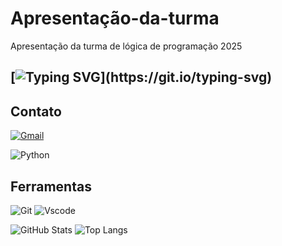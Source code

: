# Apresentação-da-turma
Apresentação da turma de lógica de programação 2025

## [![Typing SVG](https://readme-typing-svg.herokuapp.com/?color=ff0000&size=60&center=true&vCenter=true&width=1000&lines=olá,Bem-vindooooooo!)](https://git.io/typing-svg)

## Contato
[![Gmail](https://img.shields.io/badge/Gmail-333333?style=for-the-badge&logo=gmail&logoColor=red)](mailto:logica.programacao2025@gmail.com)

![Python](https://img.shields.io/badge/python-3670A0?style=for-the-badge&logo=python&logoColor=000)

## Ferramentas

![Git](https://img.shields.io/badge/GIT-E44C30?style=for-the-badge&logo=git&logoColor=000)
![Vscode](https://img.shields.io/badge/Vscode-007ACC?style=for-the-badge&logo=visual-studio-code&logoColor=000)

![GitHub Stats](https://github-readme-stats.vercel.app/api?username=Pedro8663&theme=transparent&bg_color=000&border_color=30A3DC&show_icons=true&icon_color=30A3DC&title_color=ff9070&text_color=FFF)
![Top Langs](https://github-readme-stats-git-masterrstaa-rickstaa.vercel.app/api/top-langs/?username=Pedro8663&layout=compact&bg_color=000&border_color=30A3DC&title_color=ff9070&text_color=FFF)
